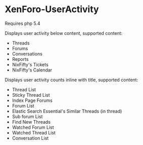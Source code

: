 # XenForo-UserActivity

Requires php 5.4

Displays user activity below content, supported content:
- Threads
- Forums
- Conversations
- Reports
- NixFifty's Tickets
- NixFifty's Calendar

Displays user activity counts inline with title, supported content:
-  Thread List
- Sticky Thread List
- Index Page Forums
- Forum List
- Elastic Search Essential's Similar Threads (in thread)
- Sub forum List
- Find New Threads
- Watched Forum List
- Watched Thread List
- Conversation List